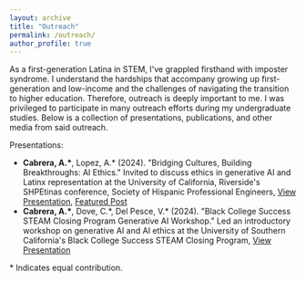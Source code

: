 ```yaml
---
layout: archive
title: "Outreach"
permalink: /outreach/
author_profile: true
---
```


As a first-generation Latina in STEM, I've grappled firsthand with imposter syndrome. I understand the hardships that accompany growing up first-generation and low-income and the challenges of navigating the transition to higher education. Therefore, outreach is deeply important to me. I was privileged to participate in many outreach efforts during my undergraduate studies. Below is a collection of presentations, publications, and other media from said outreach. 

Presentations:
- **Cabrera, A.\***, Lopez, A.\* (2024). "Bridging Cultures, Building Breakthroughs: AI Ethics." Invited to discuss ethics in generative AI and Latinx representation at the University of California, Riverside's SHPEtinas conference, Society of Hispanic Professional Engineers, [View Presentation](https://www.canva.com/design/DAF68a0EoVg/10LLaDGFv9QARDt8gLvsPQ/edit?utm_content=DAF68a0EoVg&utm_campaign=designshare&utm_medium=link2&utm_source=sharebutton), [Featured Post](https://www.linkedin.com/posts/usc-viterbi-school-of-engineering_in-honor-of-mlk-day-we-are-highlighting-activity-7152694214911213568-Rank?utm_source=share&utm_medium=member_desktop)
- **Cabrera, A.\***, Dove, C.\*, Del Pesce, V.\* (2024). "Black College Success STEAM Closing Program Generative AI Workshop." Led an introductory workshop on generative AI and AI ethics at the University of Southern California's Black College Success STEAM Closing Program, [View Presentation](https://www.canva.com/design/DAGEGgOM7Ck/P0GE9ifEF6JzA_iU8QNshA/edit?utm_content=DAGEGgOM7Ck&utm_campaign=designshare&utm_medium=link2&utm_source=sharebutton)

\* Indicates equal contribution.
